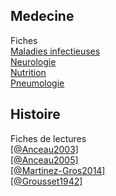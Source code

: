 
## Medecine
Fiches  
[Maladies infectieuses](medecine/maladies_infectieuses.pdf)  
[Neurologie](medecine/neurologie.pdf)  
[Nutrition](medecine/nutrition.pdf)  
[Pneumologie](medecine/pneumologie.pdf)  

## Histoire

Fiches de lectures  
[[@Anceau2003]](books/anceau2003.html)  
[[@Anceau2005]](books/anceau2005.html)  
[[@Martinez-Gros2014]](books/martinez-gros2014.html)  
[[@Grousset1942]](books/grousset1942.html)  


